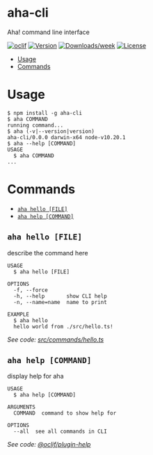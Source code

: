 aha-cli
=======

Aha! command line interface

[![oclif](https://img.shields.io/badge/cli-oclif-brightgreen.svg)](https://oclif.io)
[![Version](https://img.shields.io/npm/v/aha-cli.svg)](https://npmjs.org/package/aha-cli)
[![Downloads/week](https://img.shields.io/npm/dw/aha-cli.svg)](https://npmjs.org/package/aha-cli)
[![License](https://img.shields.io/npm/l/aha-cli.svg)](https://github.com/aha-app/aha-cli/blob/master/package.json)

<!-- toc -->
* [Usage](#usage)
* [Commands](#commands)
<!-- tocstop -->
# Usage
<!-- usage -->
```sh-session
$ npm install -g aha-cli
$ aha COMMAND
running command...
$ aha (-v|--version|version)
aha-cli/0.0.0 darwin-x64 node-v10.20.1
$ aha --help [COMMAND]
USAGE
  $ aha COMMAND
...
```
<!-- usagestop -->
# Commands
<!-- commands -->
* [`aha hello [FILE]`](#aha-hello-file)
* [`aha help [COMMAND]`](#aha-help-command)

## `aha hello [FILE]`

describe the command here

```
USAGE
  $ aha hello [FILE]

OPTIONS
  -f, --force
  -h, --help       show CLI help
  -n, --name=name  name to print

EXAMPLE
  $ aha hello
  hello world from ./src/hello.ts!
```

_See code: [src/commands/hello.ts](https://github.com/aha-app/aha-cli/blob/v0.0.0/src/commands/hello.ts)_

## `aha help [COMMAND]`

display help for aha

```
USAGE
  $ aha help [COMMAND]

ARGUMENTS
  COMMAND  command to show help for

OPTIONS
  --all  see all commands in CLI
```

_See code: [@oclif/plugin-help](https://github.com/oclif/plugin-help/blob/v3.1.0/src/commands/help.ts)_
<!-- commandsstop -->
